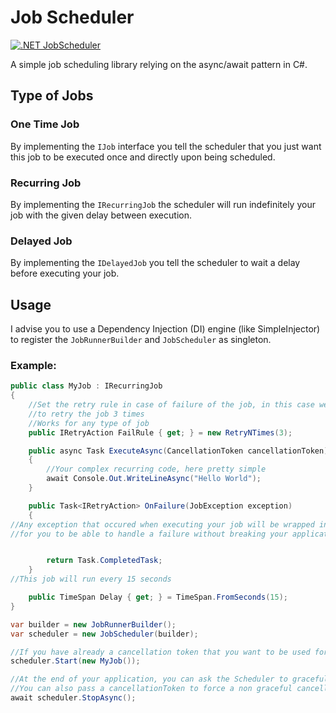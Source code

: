 ﻿# Job Scheduler
[![.NET JobScheduler](https://github.com/Belphemur/Spotitoast/actions/workflows/dotnet-jobscheduler.yml/badge.svg)](https://github.com/Belphemur/Spotitoast/actions/workflows/dotnet-jobscheduler.yml)

A simple job scheduling library relying on the async/await pattern in C#.

## Type of Jobs
### One Time Job
By implementing the `IJob` interface you tell the scheduler that you just want this job to be executed once and directly upon being scheduled.
### Recurring Job
By implementing the `IRecurringJob` the scheduler will run indefinitely your job with the given delay between execution.
### Delayed Job
By implementing the `IDelayedJob` you tell the scheduler to wait a delay before executing your job.

## Usage
I advise you to use a Dependency Injection (DI) engine (like SimpleInjector) to register the `JobRunnerBuilder` and `JobScheduler` as singleton.
  
### Example:
```c#
public class MyJob : IRecurringJob
{
    //Set the retry rule in case of failure of the job, in this case we want
    //to retry the job 3 times
    //Works for any type of job
    public IRetryAction FailRule { get; } = new RetryNTimes(3);

    public async Task ExecuteAsync(CancellationToken cancellationToken)
    {
        //Your complex recurring code, here pretty simple
        await Console.Out.WriteLineAsync("Hello World");
    }

    public Task<IRetryAction> OnFailure(JobException exception)
    {
//Any exception that occured when executing your job will be wrapped in a JobException, check the InnerException
//for you to be able to handle a failure without breaking your application neither needed a try/catch in ExecuteAsync


        return Task.CompletedTask;
    }
//This job will run every 15 seconds

    public TimeSpan Delay { get; } = TimeSpan.FromSeconds(15);
}

var builder = new JobRunnerBuilder();
var scheduler = new JobScheduler(builder);

//If you have already a cancellation token that you want to be used for stopping your job, you can pass it as second param
scheduler.Start(new MyJob());

//At the end of your application, you can ask the Scheduler to gracefully stop the running jobs and wait for them to stop.
//You can also pass a cancellationToken to force a non graceful cancellation of the jobs.
await scheduler.StopAsync();
```